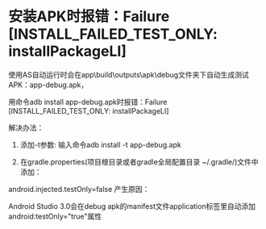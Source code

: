 # 安装APK时报错：Failure [INSTALL_FAILED_TEST_ONLY: installPackageLI]


使用AS自动运行时会在app\build\outputs\apk\debug文件夹下自动生成测试APK：app-debug.apk，

用命令adb install app-debug.apk时报错：Failure [INSTALL_FAILED_TEST_ONLY: installPackageLI]

解决办法：

1. 添加-t参数: 输入命令adb install -t app-debug.apk

2. 在gradle.properties(项目根目录或者gradle全局配置目录 ~/.gradle/)文件中添加：

android.injected.testOnly=false
产生原因：

Android Studio 3.0会在debug apk的manifest文件application标签里自动添加 android:testOnly="true"属性

